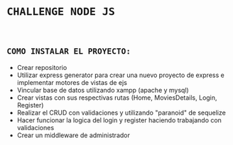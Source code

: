 # `CHALLENGE NODE JS`
<br>
<p>
  
## ` COMO INSTALAR EL PROYECTO: `

* Crear  repositorio 
* Utilizar express generator para crear una nuevo proyecto de express e implementar motores de vistas de ejs
* Vincular base de datos utilizando xampp (apache y mysql)
* Crear vistas con sus respectivas rutas (Home, MoviesDetails, Login, Register)
* Realizar el CRUD con validaciones y utilizando "paranoid" de sequelize
* Hacer funcionar la logica del login y register haciendo trabajando con validaciones
* Crear un middleware de administrador

